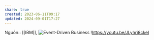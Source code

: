 ```yaml
---
share: true
created: 2023-06-11T09:17
updated: 2024-09-01T17:27
---
```

Nguồn:: [[IBM]], ![Event-Driven Business](https://youtu.be/p8DA_ca86-c)
!https://youtu.be/JLyhri8ckeI 
